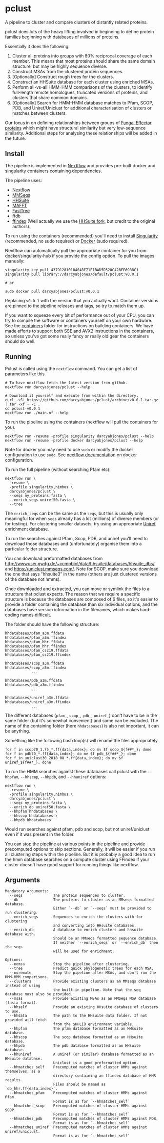 # pclust

A pipeline to cluster and compare clusters of distantly related proteins.

pclust does lots of the heavy lifting involved in beginning to define protein families beginning with databases of millions of proteins.

Essentially it does the following:

1) Cluster all proteins into groups with 80% reciprocal coverage of each member.
   This means that most proteins should share the same domain structure,
   but may be highly sequence diverse.
2) Construct MSAs from the clustered protein sequences.
3) [Optionally] Construct rough trees for the clusters.
4) Construct an HHSuite database for each cluster using enriched MSAs.
5) Perform all-vs-all HMM-HMM comparisons of the clusters, to identify
   full-length remote homologues, truncated versions of proteins, and
   clusters that share common domains.
6) [Optionally] Search for HMM-HMM database matches to Pfam, SCOP, PDB, and Uniref/Uniclust
   for additional characterisation of clusters or matches between clusters.


Our focus in on defining relationships between groups of [Fungal Effector proteins](https://en.wikipedia.org/wiki/Effector_(biology))
which might have structural similarity but very low-sequence similarity.
Additional steps for analysing these relationships will be added in the future.

## Install

The pipeline is implemented in [Nextflow](https://www.nextflow.io/) and provides pre-built docker and singularity containers containing dependencies.

The pipeline uses:

- [Nextflow](https://www.nextflow.io/)
- [MMSeqs](https://github.com/soedinglab/MMseqs2)
- [HHSuite](https://github.com/soedinglab/hh-suite)
- [MAFFT](https://mafft.cbrc.jp/alignment/software/)
- [FastTree](http://www.microbesonline.org/fasttree/)
- [ffdb](https://github.com/darcyabjones/ffdb/)
- [ffindex](https://github.com/ahcm/ffindex) (Well actually we use the [HHSuite fork](https://github.com/soedinglab/hh-suite/tree/master/lib/ffindex), but credit to the original authors).


To run using the containers (recommended) you'll need to install [Singularity](https://sylabs.io/guides/latest/user-guide/) (recommended, no sudo required) or [Docker](https://docs.docker.com/install/) (sudo required).


Nextflow can automatically pull the appropriate container for you from docker/singularity-hub
if you provide the config option.
To pull the images manually:

```
singularity key pull 43791281018404BF71E1BAD5D520C428FF69B8C1
singularity pull library://darcyabjones/default/pclust:v0.0.1

# or

sudo docker pull darcyabjones/pclust:v0.0.1
```

Replacing `v0.0.1` with the version that you actually want.
Container versions are pinned to the pipeline releases and tags, so try to match them up.


If you want to squeeze every bit of performance out of your CPU, you can try to compile the software or containers yourself on your own hardware.
See the [containers](https://github.com/darcyabjones/pclust/tree/master/containers) folder for instructions on building containers.
We have made efforts to support both SSE and AVX2 instructions in the containers, so unless you've got some really fancy or really old gear the containers should do well.


## Running

Pclust is called using the `nextflow` command.
You can get a list of parameters like this.

```
# To have nextflow fetch the latest version from github.
nextflow run darcyabjones/pclust --help

# Download it yourself and execute from within the directory.
curl -sSL https://github.com/darcyabjones/pclust/archive/v0.0.1.tar.gz | tar -xf - -C .
cd pclust-v0.0.1
nextflow run ./main.nf --help
```

To run the pipeline using the containers (nextflow will pull the containers for you).

```
nextflow run -resume -profile singularity darcyabjones/pclust --help
nextflow run -resume -profile docker darcyabjones/pclust --help
```


Note for docker you may need to use `sudo` or modify the docker configuration to use `sudo`.
See [nextflow documentation](https://www.nextflow.io/docs/latest/config.html#config-docker) on docker configuration.



To run the full pipeline (without searching Pfam etc):

```
nextflow run \
  -resume \
  -profile singularity,nimbus \
  darcyabjones/pclust \
  --seqs my_proteins.fasta \
  --enrich_seqs uniref50.fasta \
  --tree
```


The `enrich_seqs` can be the same as the `seqs`, but this is usually only meaningful for when `seqs` already has a lot (millions) of diverse members (or for testing).
For clustering smaller datasets, try using an appropriate [Uniref](https://www.uniprot.org/help/uniref) enrichment database.


To run the searches against Pfam, Scop, PDB, and uniref you'll need to download those databases and (unfortunately) organise them into a particular folder structure.

You can download preformatted databases from <http://wwwuser.gwdg.de/~compbiol/data/hhsuite/databases/hhsuite_dbs/> and <https://uniclust.mmseqs.com/>.
Note for SCOP, make sure you download the one that says "hhsuite3" in the name (others are just clustered versions of the database not hmms).

Once downloaded and extracted, you can move or symlink the files to a structure that pclust expects.
The reason that we require a specific structure is because the databases are composed of 6 files, so it's easier to provide a folder containing the database than six individual options, and the databases have version information in the filenames, which makes hard-coding names difficult.

The folder should have the following structure:

```
hhdatabases/pfam_a3m.ffdata
hhdatabases/pfam_a3m.ffindex
hhdatabases/pfam_hhr.ffdata
hhdatabases/pfam_hhr.ffindex
hhdatabases/pfam_cs219.ffdata
hhdatabases/pfam_cs219.ffindex

hhdatabases/scop_a3m.ffdata
hhdatabases/scop_a3m.ffindex
            ...

hhdatabases/pdb_a3m.ffdata
hhdatabases/pdb_a3m.ffindex
            ...

hhdatabases/uniref_a3m.ffdata
hhdatabases/uniref_a3m.ffindex
            ...
```

The different databases (`pfam_`, `scop_`, `pdb_`, `uniref_`) don't have to be in the same folder (but it's somewhat convenient) and some can be excluded.
The name of the containing folder (here `hhdatabases`) is also not important, it can be anything.

Something like the following bash loop(s) will rename the files appropriately.

```
for f in scop70_1.75_*.ff{data,index}; do mv $f scop_${f##*_}; done
for f in pdb70_*.ff{data,index}; do mv $f pdb_${f##*_}; done
for f in uniclust30_2018_08_*.ff{data,index}; do mv $f uniref_${f##*_}; done
```


To run the HMM searches against these databases call pclust with the `--hhpfam`, `--hhscop`, `--hhpdb`, and `--hhuniref` options:

```
nextflow run \
  -resume \
  -profile singularity,nimbus \
  darcyabjones/pclust \
  --seqs my_proteins.fasta \
  --enrich_db uniref50.fasta \
  --hhpfam hhdatabases \
  --hhscop hhdatabases \
  --hhpdb hhdatabases
```

Would run searches against pfam, pdb and scop, but not uniref/uniclust even if it was present in the folder.


You can stop the pipeline at various points in the pipeline and provide precomputed options to skip sections.
Generally, it will be easier if you run all clustering steps within the pipeline.
But it is probably a good idea to run the hmm database searches on a compute cluster using FFindex
if your cluster doesn't have good support for running things like nextflow.


## Arguments

```
Mandatory Arguments:
  --seqs              The protein sequences to cluster.
  --db                The proteins to cluster as an MMseqs formatted database.
                      Either `--db` or `--seqs` must be provided to run clustering.
  --enrich_seqs       Sequences to enrich the clusters with for clustering
                      and converting into HHsuite databases.
  --enrich_db         A database to enrich clusters and hhsuite database with.
                      Should be an MMseqs formatted sequence database.
                      If neither `--enrich_seqs` or `--enrich_db` then the seqs
                      will be used for enrichment.

Options:
  --nomsa             Stop the pipeline after clustering.
  --tree              Predict quick phylogenetic trees for each MSA.
  --noremote          Stop the pipeline after MSAs, and don't run the HMM-HMM comparisons.
  --clusters          Provide existing clusters as an MMseqs database instead of using
                      the built-in pipeline. Note that the seq database must also be provided.
  --msas              Provide existing MSAs as an MMSeqs MSA database (fasta format).
  --hhself            Provide an existing HHsuite database of clusters to use.
  --hhdata            The path to the HHsuite data folder. If not provided will fetch
                      from the $HHLIB environment variable.
  --hhpfam            The pfam database formatted as an HHsuite database.
  --hhscop            The scop database formatted as an HHsuite database.
  --hhpdb             The pdb database formatted as an HHsuite database.
  --hhuniref          A uniref (or similar) database formatted as an HHsuite database.
                      Uniclust is a good preformatted option.
  --hhmatches_self    Precomputed matches of cluster HMMs against themselves, as a
                      directory containing an ffindex database of HHR results.
                      Files should be named as `db_hhr.ff{data,index}`.
  --hhmatches_pfam    Precomputed matches of cluster HMMs against Pfam.
                      Format is as for `--hhmatches_self`
  --hhmatches_scop    Precomputed matches of cluster HMMs against SCOP.
                      Format is as for `--hhmatches_self`
  --hhmatches_pdb     Precomputed matches of cluster HMMs against PDB.
                      Format is as for `--hhmatches_self`
  --hhmatches_uniref  Precomputed matches of cluster HMMs against uniref/uniclust.
                      Format is as for `--hhmatches_self`
```
